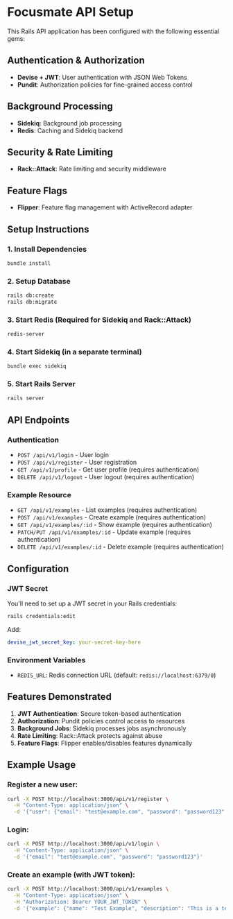 # Focusmate API Setup

This Rails API application has been configured with the following essential gems:

## Authentication & Authorization
- **Devise + JWT**: User authentication with JSON Web Tokens
- **Pundit**: Authorization policies for fine-grained access control

## Background Processing
- **Sidekiq**: Background job processing
- **Redis**: Caching and Sidekiq backend

## Security & Rate Limiting
- **Rack::Attack**: Rate limiting and security middleware

## Feature Flags
- **Flipper**: Feature flag management with ActiveRecord adapter

## Setup Instructions

### 1. Install Dependencies
```bash
bundle install
```

### 2. Setup Database
```bash
rails db:create
rails db:migrate
```

### 3. Start Redis (Required for Sidekiq and Rack::Attack)
```bash
redis-server
```

### 4. Start Sidekiq (in a separate terminal)
```bash
bundle exec sidekiq
```

### 5. Start Rails Server
```bash
rails server
```

## API Endpoints

### Authentication
- `POST /api/v1/login` - User login
- `POST /api/v1/register` - User registration
- `GET /api/v1/profile` - Get user profile (requires authentication)
- `DELETE /api/v1/logout` - User logout (requires authentication)

### Example Resource
- `GET /api/v1/examples` - List examples (requires authentication)
- `POST /api/v1/examples` - Create example (requires authentication)
- `GET /api/v1/examples/:id` - Show example (requires authentication)
- `PATCH/PUT /api/v1/examples/:id` - Update example (requires authentication)
- `DELETE /api/v1/examples/:id` - Delete example (requires authentication)

## Configuration

### JWT Secret
You'll need to set up a JWT secret in your Rails credentials:
```bash
rails credentials:edit
```

Add:
```yaml
devise_jwt_secret_key: your-secret-key-here
```

### Environment Variables
- `REDIS_URL`: Redis connection URL (default: `redis://localhost:6379/0`)

## Features Demonstrated

1. **JWT Authentication**: Secure token-based authentication
2. **Authorization**: Pundit policies control access to resources
3. **Background Jobs**: Sidekiq processes jobs asynchronously
4. **Rate Limiting**: Rack::Attack protects against abuse
5. **Feature Flags**: Flipper enables/disables features dynamically

## Example Usage

### Register a new user:
```bash
curl -X POST http://localhost:3000/api/v1/register \
  -H "Content-Type: application/json" \
  -d '{"user": {"email": "test@example.com", "password": "password123", "password_confirmation": "password123"}}'
```

### Login:
```bash
curl -X POST http://localhost:3000/api/v1/login \
  -H "Content-Type: application/json" \
  -d '{"email": "test@example.com", "password": "password123"}'
```

### Create an example (with JWT token):
```bash
curl -X POST http://localhost:3000/api/v1/examples \
  -H "Content-Type: application/json" \
  -H "Authorization: Bearer YOUR_JWT_TOKEN" \
  -d '{"example": {"name": "Test Example", "description": "This is a test example"}}'
```
